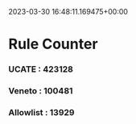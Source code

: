 2023-03-30 16:48:11.169475+00:00
# Rule Counter 
 ### UCATE : 423128

 ### Veneto : 100481

 ### Allowlist : 13929